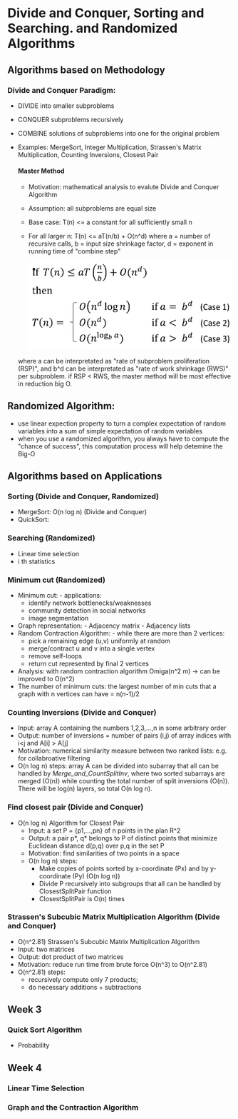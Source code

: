 # Divide and Conquer, Sorting and Searching. and Randomized Algorithms
## Algorithms based on Methodology
  ### Divide and Conquer Paradigm: 
  - DIVIDE into smaller subproblems
  - CONQUER subproblems recursively
  - COMBINE solutions of subproblems into one for the original problem
  - Examples: MergeSort, Integer Multiplication, Strassen's Matrix Multiplication, Counting Inversions, Closest Pair
  
    #### Master Method
    - Motivation: mathematical analysis to evalute Divide and Conquer Algorithm
    - Assumption: all subproblems are equal size
    - Base case: T(n) <= a constant for all sufficiently small n
    - For all larger n:
      T(n) <= aT(n/b) + O(n^d)
      where a = number of recursive calls, b = input size shrinkage factor, d = exponent in running time of "combine step"

         ![Notebook](https://github.com/supertime1/Stanford-Algorithm-Course/blob/master/Images/Master%20Method.png?raw=true)

     where a can be interpretated as "rate of subproblem proliferation (RSP)", and b^d can be interpretated as "rate of work shrinkage (RWS)" per subproblem.
     if RSP < RWS, the master method will be most effective in reduction big O.

  
  ## Randomized Algorithm: 
  - use linear expection property to turn a complex expectation of random variables into a sum of simple expectation of random variables
  - when you use a randomized algorithm, you always have to compute the "chance of success", this computation process will help detemine the Big-O
  
## Algorithms based on Applications
  ### Sorting (Divide and Conquer, Randomized)
  - MergeSort: O(n log n) (Divide and Conquer)
  - QuickSort: 
  ### Searching (Randomized)
  - Linear time selection
  - i th statistics
  ### Minimum cut (Randomized)
   - Minimum cut:
    - applications:
      - identify network bottlenecks/weaknesses
      - community detection in social networks
      - image segmentation
   - Graph representation:
    - Adjacency matrix
    - Adjacency lists
   - Random Contraction Algorithm:
    - while there are more than 2 vertices:
      - pick a remaining edge (u,v) uniformly at random
      - merge/contract u and v into a single vertex
      - remove self-loops
      - return cut represented by final 2 vertices
   - Analysis: with random contraction algorithm  Omiga(n^2 m) -> can be improved to O(n^2) 
   - The number of minimum cuts: the largest number of min cuts that a graph with n vertices can have = n(n-1)/2
  ### Counting Inversions (Divide and Conquer)
  - Input: array A containing the numbers 1,2,3,...,n in some arbitrary order
  - Output: number of inversions = number of pairs (i,j) of array indices with i<j and A[i] > A[j]
  - Motivation: numerical similarity measure between two ranked lists: e.g. for collabroative filtering
  - O(n log n) steps: array A can be divided into subarray that all can be handled by *Merge_and_CountSplitInv*, where two sorted subarrays are merged (O(n)) while counting the total number of split inversions (O(n)). There will be log(n) layers, so total O(n log n).
  ### Find closest pair (Divide and Conquer)
  - O(n log n) Algorithm for Closest Pair
    - Input: a set P = {p1,...,pn} of n points in the plan R^2
    - Output: a pair p*, q* belongs to P of distinct points that minimize Euclidean distance d(p,q) over p,q in the set P
    - Motivation: find similarities of two points in a space
    - O(n log n) steps: 
      - Make copies of points sorted by x-coordinate (Px) and by y-coordinate (Py) (O(n log n))
      - Divide P recursively into subgroups that all can be handled by ClosestSplitPair function
      - ClosestSplitPair is O(n) times
  ### Strassen's Subcubic Matrix Multiplication Algorithm (Divide and Conquer)
  - O(n^2.81) Strassen's Subcubic Matrix Multiplication Algorithm
  - Input: two matrices
  - Output: dot product of two matrices
  - Motivation: reduce run time from brute force O(n^3) to O(n^2.81)
  - O(n^2.81) steps: 
    - recursively compute only 7 products; 
    - do necessary additions + subtractions


## Week 3 
### Quick Sort Algorithm
  - Probability
  
## Week 4
### Linear Time Selection

### Graph and the Contraction Algorithm

